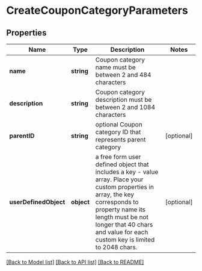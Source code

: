 # CreateCouponCategoryParameters

## Properties
Name | Type | Description | Notes
------------ | ------------- | ------------- | -------------
**name** | **string** | Coupon category name must be between 2 and 484 characters | 
**description** | **string** | Coupon category description must be between 2 and 1084 characters | 
**parentID** | **string** | optional Coupon category ID that represents parent category | [optional] 
**userDefinedObject** | **object** | a free form user defined object that includes a key - value array. Place your custom properties in array, the key corresponds to property name its length must be not longer that 40 chars and value for each custom key is limited to 2048 chars. | [optional] 

[[Back to Model list]](../README.md#documentation-for-models) [[Back to API list]](../README.md#documentation-for-api-endpoints) [[Back to README]](../README.md)


